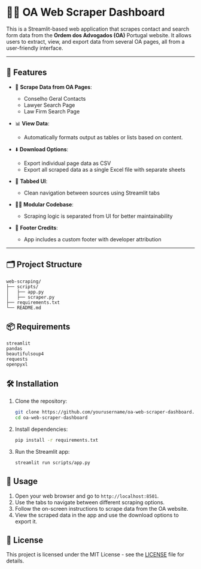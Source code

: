 # 🕵️‍♂️ OA Web Scraper Dashboard

This is a Streamlit-based web application that scrapes contact and search form data from the **Ordem dos Advogados (OA)** Portugal website. It allows users to extract, view, and export data from several OA pages, all from a user-friendly interface.

---

## 🚀 Features

- 🔗 **Scrape Data from OA Pages**:
  - Conselho Geral Contacts
  - Lawyer Search Page
  - Law Firm Search Page

- 📊 **View Data**:
  - Automatically formats output as tables or lists based on content.

- ⬇️ **Download Options**:
  - Export individual page data as CSV
  - Export all scraped data as a single Excel file with separate sheets

- 🧭 **Tabbed UI**:
  - Clean navigation between sources using Streamlit tabs

- 🧑‍💻 **Modular Codebase**:
  - Scraping logic is separated from UI for better maintainability

- 🧾 **Footer Credits**:
  - App includes a custom footer with developer attribution

---

## 🗂 Project Structure

```plaintext
web-scraping/
├── scripts/
│   ├── app.py
│   ├── scraper.py
├── requirements.txt
└── README.md
```
## 📦 Requirements
```plaintext
streamlit
pandas
beautifulsoup4
requests
openpyxl
```
## 🛠 Installation
1. Clone the repository:
   ```bash
   git clone https://github.com/yourusername/oa-web-scraper-dashboard.git
   cd oa-web-scraper-dashboard
   ```
2. Install dependencies:
   ```bash
   pip install -r requirements.txt
    ```
3. Run the Streamlit app:
    ```bash
    streamlit run scripts/app.py
    ```
## 📖 Usage

1. Open your web browser and go to `http://localhost:8501`.
2. Use the tabs to navigate between different scraping options.
3. Follow the on-screen instructions to scrape data from the OA website.
4. View the scraped data in the app and use the download options to export it.

## 📝 License
This project is licensed under the MIT License - see the [LICENSE](LICENSE) file for details.

